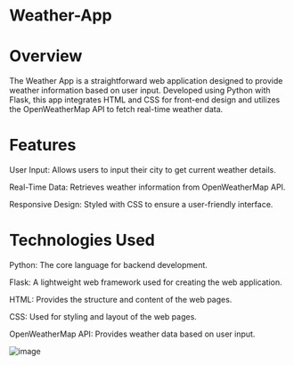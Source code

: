 # Weather-App

# Overview
The Weather App is a straightforward web application designed to provide weather information based on user input. Developed using Python with Flask, this app integrates HTML and CSS for front-end design and utilizes the OpenWeatherMap API to fetch real-time weather data.

# Features
User Input: Allows users to input their city to get current weather details.

Real-Time Data: Retrieves weather information from OpenWeatherMap API.

Responsive Design: Styled with CSS to ensure a user-friendly interface.

# Technologies Used
Python: The core language for backend development.

Flask: A lightweight web framework used for creating the web application.

HTML: Provides the structure and content of the web pages.

CSS: Used for styling and layout of the web pages.

OpenWeatherMap API: Provides weather data based on user input.

![image](https://github.com/user-attachments/assets/ac162c0f-d237-451b-8ed2-1da74788c5b1)
